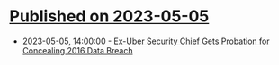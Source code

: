 # [Published on 2023-05-05](index.md)

* [2023-05-05, 14:00:00](https://yro.slashdot.org/story/23/05/05/1354220/ex-uber-security-chief-gets-probation-for-concealing-2016-data-breach?utm_source=rss1.0mainlinkanon&utm_medium=feed) - [Ex-Uber Security Chief Gets Probation for Concealing 2016 Data Breach](https://yro.slashdot.org/story/23/05/05/1354220/ex-uber-security-chief-gets-probation-for-concealing-2016-data-breach?utm_source=rss1.0mainlinkanon&utm_medium=feed)
